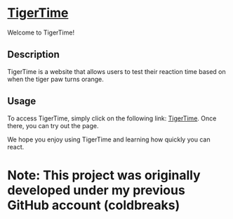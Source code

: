 # [TigerTime](https://coldbreaks.github.io/practice/TigerTime/)

Welcome to TigerTime!

## Description
TigerTime is a website that allows users to test their reaction time based on when the tiger paw turns orange.

## Usage
To access TigerTime, simply click on the following link: [TigerTime](https://coldbreaks.github.io/practice/TigerTime/). Once there, you can try out the page.

We hope you enjoy using TigerTime and learning how quickly you can react.


# **Note:** This project was originally developed under my previous GitHub account (coldbreaks)
